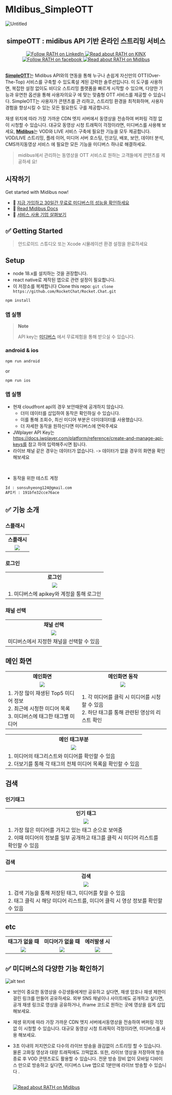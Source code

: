# MIdibus_SimpleOTT

![Untitled](readme_assets/메인타이틀.png)

<h2 align="center">simpeOTT : midibus API 기반 온라인 스트리밍 서비스</h2>

<div id="header" align="center">
  <div id="badges">
  <a href="https://www.linkedin.com/company/kinx/posts/?feedView=all">
    <img src="https://img.shields.io/badge/LinkedIn-blue?style=flat-square&logo=linkedin&logoColor=white" alt="Follow RATH on LinkedIn"/>
  </a>
  <a href="https://www.kinx.net/">
    <img src="https://img.shields.io/badge/KINX-light_green?style=flat-square&logoColor=white" alt="Read about RATH on KINX"/>
  </a>
  <a href="https://www.facebook.com/KINXofficial/">
    <img src="https://img.shields.io/badge/facebook-blue?style=flat-square&logo=facebook&logoColor=white" alt="Follow RATH on facebook"/>
  </a>
  <a href="https://midibus.kinx.net/?utm_source=google&utm_medium=sa&utm_campaign=sa-mb-mb&utm_term=%EB%AF%B8%EB%94%94%EB%B2%84%EC%8A%A4&utm_content=biz&gad_source=1&gclid=CjwKCAjwxNW2BhAkEiwA24Cm9MH2SR8ilQjKBr-OQF6A-n_NIMkLNFH42xBm3YfW5QJZEpQqb9Lf_hoCWu4QAvD_BwE">
    <img src="https://img.shields.io/badge/Midibus-green?style=flat-square&logoColor=white" alt="Read about RATH on Midibus"/>
  </a>
  </div>
</div>
<br/>

[**SimpleOTT**](https://github.com/kinxcdn/midibus_simpleOTT)는 Midibus API와의
연동을 통해 누구나 손쉽게 자신만의 OTT(Over-The-Top) 서비스를 구축할 수 있도록설
계된 강력한 솔루션입니다. 이 도구를 사용하면, 복잡한 설정 없이도 비디오 스트리밍
플랫폼을 빠르게 시작할 수 있으며, 다양한 기능과 유연한 옵션을 통해 사용자의요구
에 맞는 맞춤형 OTT 서비스를 제공할 수 있습니다. SimpleOTT는 사용자가 콘텐츠를 관
리하고, 스트리밍 환경을 최적화하며, 사용자 경험을 향상시킬 수 있는 모든 필요한도
구를 제공합니다.

재생 위치에 따라 가장 가까운 CDN 엣지 서버에서 동영상을 전송하여 버퍼링 걱정 없
이 시청할 수 있습니다. 대규모 동영상 시청 트래픽이 걱정이라면, 미디버스를 사용해
보세요,
[**Midibus**](https://midibus.kinx.net/?utm_source=google&utm_medium=sa&utm_campaign=sa-mb-mb&utm_term=%EB%AF%B8%EB%94%94%EB%B2%84%EC%8A%A4&utm_content=biz&gad_source=1&gclid=CjwKCAjwxNW2BhAkEiwA24Cm9MH2SR8ilQjKBr-OQF6A-n_NIMkLNFH42xBm3YfW5QJZEpQqb9Lf_hoCWu4QAvD_BwE)는
VOD와 LIVE 서비스 구축에 필요한 기능을 모두 제공합니다. VOD/LIVE 스트리밍, 플레
이어, 미디어 서버 호스팅, 인코딩, 배포, 보안, 데이터 분석, CMS까지동영상 서비스
에 필요한 모든 기능을 미디버스 하나로 해결하세요.

> midibus에서 관리하는 동영상을 OTT 서비스로 원하는 고객들에게 콘텐츠를 제공하세
> 요!

## 시작하기

Get started with Midibus now!

- 🚀
  [지금 가입하고 30일간 무료로 미디버스의 성능을 확인하세요](https://midibus.kinxcdn.com/signup?_gl=1*1p655o*_gcl_aw*R0NMLjE3MjUzMjk2OTUuQ2p3S0NBand4TlcyQmhBa0Vpd0EyNENtOU1IMlNSOGlsUWpLQnItT1FGNkEtbl9OSU1rTE5GSDQyeEJtM1lmVzVRSlpFcFFxYjlMZl9ob0NXdTRRQXZEX0J3RQ..*_gcl_au*NDEyNTY4Nzk4LjE3MjMwOTg3NDY.*_ga*NTEwMjMyNzM1LjE3MjQxMTg5NTA.*_ga_YLN2CKQZ0R*MTcyNTMyOTY5NS44LjAuMTcyNTMyOTY5NS42MC4wLjA.)
- 📖
  [Read Midibus Docs](https://docs.midibus.kinxcdn.com/?_gl=1*ge7g5q*_gcl_aw*R0NMLjE3MjUzMjk2OTUuQ2p3S0NBand4TlcyQmhBa0Vpd0EyNENtOU1IMlNSOGlsUWpLQnItT1FGNkEtbl9OSU1rTE5GSDQyeEJtM1lmVzVRSlpFcFFxYjlMZl9ob0NXdTRRQXZEX0J3RQ..*_gcl_au*NDEyNTY4Nzk4LjE3MjMwOTg3NDY.*_ga*NTEwMjMyNzM1LjE3MjQxMTg5NTA.*_ga_YLN2CKQZ0R*MTcyNTMyOTY5NS44LjAuMTcyNTMyOTcwOC40Ny4wLjA.)
- 🏢 [서비스 사용 기업 살펴보기](https://midibus.kinx.net/#customers)

## ✅ Getting Started

> 안드로이드 스튜디오 또는 Xcode 시뮬레이션 환경 설정을 완료하세요

## Setup
- node 18.x를 설치하는 것을 권장합니다.
- react native로 제작된 앱으로 관련 설정이 필요합니다.
- 이 저장소를 복제합니다 Clone this repo:
  `git clone https://github.com/RocketChat/Rocket.Chat.git`

```bash
npm install
```

### 앱 실행

> **Note**
>
> API key는
> [미디버스](https://midibus.kinxcdn.com/signup?_gl=1*1p655o*_gcl_aw*R0NMLjE3MjUzMjk2OTUuQ2p3S0NBand4TlcyQmhBa0Vpd0EyNENtOU1IMlNSOGlsUWpLQnItT1FGNkEtbl9OSU1rTE5GSDQyeEJtM1lmVzVRSlpFcFFxYjlMZl9ob0NXdTRRQXZEX0J3RQ..*_gcl_au*NDEyNTY4Nzk4LjE3MjMwOTg3NDY.*_ga*NTEwMjMyNzM1LjE3MjQxMTg5NTA.*_ga_YLN2CKQZ0R*MTcyNTMyOTY5NS44LjAuMTcyNTMyOTY5NS42MC4wLjA.)
> 에서 무료체험을 통해 받으실 수 있습니다.

### android & ios

```bash
npm run android
```

or

```bash
npm run ios
```

### 앱 실행

- 현재 cloudfront api의 경우 보안때문에 공개하지 않습니다.
  - 더미 데이터를 삽입하여 동작은 확인하실 수 있습니다.
  - 이를 통해 조회수, 최신 미디어 부분은 더미데이터를 사용했습니다.
  - 더 자세한 동작을 원하신다면 미디버스에 연락주세요
- JWplayer API Key는
  https://docs.jwplayer.com/platform/reference/create-and-manage-api-keys를 참고
  하여 입력해주시면 됩니다.
- 라이브 채널 같은 경우는 데이터가 없습니다. -> 데이터가 없을 경우의 화면을 확인해보세요

<br />

- 동작을 위한 테스트 계정

```bash
Id : sonsuhyeong124@gmail.com
API키 : 191bfe32cce76ace
```

## ✅ 기능 소개

### 스플래시

<table>    
    <tr align="center" > 
        <td><strong>스플래시</strong></td>
    </tr>
    <tr align="center"> 
        <td> <img src= "readme_assets/스플래시.gif"> </td>
    </tr>
</table>

### 로그인

<table>    
    <tr align="center" > 
        <td><strong>로그인</strong></td>
    </tr>
    <tr align="center"> 
        <td> <img src= "readme_assets/로그인.gif"> </td>
    </tr>
    <tr> 
        <td>
            1. 미디버스에 apikey와 계정을 통해 로그인<br>
        </td>
</table>

### 채널 선택

<table>    
    <tr align="center" > 
        <td><strong>채널 선택</strong></td>
    </tr>
    <tr align="center"> 
        <td> <img src= "readme_assets/채널선택.gif"> </td>
    </tr>
    <tr> 
        <td>
            미디버스에서 지정한 채널을 선택할 수 있음<br>
        </td>
</table>

## 메인 화면

<table>    
    <tr align="center" > 
        <td><strong>메인화면</strong></td>
        <td><strong>메인화면 동작</strong></td>
    </tr>
    <tr align="center"> 
        <td> <img src= "readme_assets/메인화면.gif"> </td>
        <td> <img src= "readme_assets/메인화면동작.gif"> </td>
    </tr>
    <tr> 
        <td>
            1. 가장 많이 재생된 Top5 미디어 정보<br>
            2. 최근에 시청한 미디어 목록<br>
            3. 미디버스에 태그한 태그별 미디어
        </td>
        <td>
            1. 각 미디어를 클릭 시 미디어를 시청할 수 있음<br>
            2. 하단 태그를 통해 관련된 영상의 리스트 확인
        </td>
</table>

<table>    
    <tr align="center" > 
        <td><strong>메인 태그부분</strong></td>
    </tr>
    <tr align="center"> 
        <td> <img src= "readme_assets/메인태그.gif"> </td>
    </tr>
    <tr> 
        <td>
            1. 미디어의 태그리스트와 미디어를 확인할 수 있음<br>
            2. 더보기를 통해 각 태그의 전체 미디어 목록을 확인할 수 있음
        </td>
</table>

## 검색

### 인기태그

<table>    
    <tr align="center" > 
        <td><strong>인기 태그</strong></td>
    </tr>
    <tr align="center"> 
        <td> <img src= "readme_assets/인기태그.gif"> </td>
    </tr>
    <tr> 
        <td>
            1. 가장 많은 미디어를 가지고 있는 태그 순으로 보여줌 <br>
            2. 이때 미디어의 정보를 일부 공개하고 태그를 클릭 시 미디어 리스트를 확인할 수 있음 <br>
        </td>
</table>

### 검색

<table>    
    <tr align="center" > 
        <td><strong>검색</strong></td>
    </tr>
    <tr align="center"> 
        <td> <img src= "readme_assets/인기태그.gif"> </td>
    </tr>
    <tr> 
        <td>
            1. 검색 기능을 통해 저장된 태그, 미디어를 찾을 수 있음 <br>
            2. 태그 클릭 시 해당 미디어 리스트를, 미디어 클릭 시 영상 정보를 확인할 수 있음 <br>
        </td>
</table>

## etc

<table>    
    <tr align="center" > 
        <td><strong>태그가 없을 때</strong></td>
        <td><strong>미디어가 없을 때</strong></td>
        <td><strong>에러발생 시</strong></td>
    </tr>
    <tr align="center">
        <td> <img src= "readme_assets/tag_empty.png"> </td>
        <td> <img src= "readme_assets/empty.png"> </td>
        <td> <img src= "readme_assets/error.png"> </td>
    </tr>
</table>

## ✅ 미디버스의 다양한 기능 확인하기

![alt text](image.png)

- 보안이 중요한 동영상을 수강생들에게만 공유하고 싶다면, 재생 암호나 재생 제한이
  걸린 링크를 만들어 공유하세요. 외부 SNS 채널이나 사이트에도 공개하고 싶다면,
  공개 재생 링크로 영상을 공유하거나, iframe 코드로 원하는 곳에 영상을 쉽게 삽입
  해보세요.
- 재생 위치에 따라 가장 가까운 CDN 엣지 서버에서동영상을 전송하여 버퍼링 걱정 없
  이 시청할 수 있습니다. 대규모 동영상 시청 트래픽이 걱정이라면, 미디버스를 사용
  해보세요.

- 3초 이내의 저지연으로 다수의 라이브 방송을 끊김없이 스트리밍 할 수 있습니다.
  물론 고화질 영상과 대량 트래픽에도 끄떡없죠. 또한, 라이브 영상을 저장하여 방송
  종료 후 VOD 콘텐츠로도 활용할 수 있습니다. 전문 방송 장비 없이 모바일 디바이스
  만으로 방송하고 싶다면, 미디버스 Live 앱으로 1분만에 라이브 방송할 수 있습니다
  .

  <br/>

  <a href="https://midibus.kinx.net/">
    <img src="readme_assets/midibus_logo.png" style={{background: "#fff"}} alt="Read about RATH on Midibus"/>
  </a>
